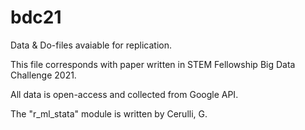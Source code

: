 # bdc21
Data &amp; Do-files avaiable for replication.

This file corresponds with paper written in STEM Fellowship Big Data Challenge 2021.

All data is open-access and collected from Google API.

The "r_ml_stata" module is written by Cerulli, G.
